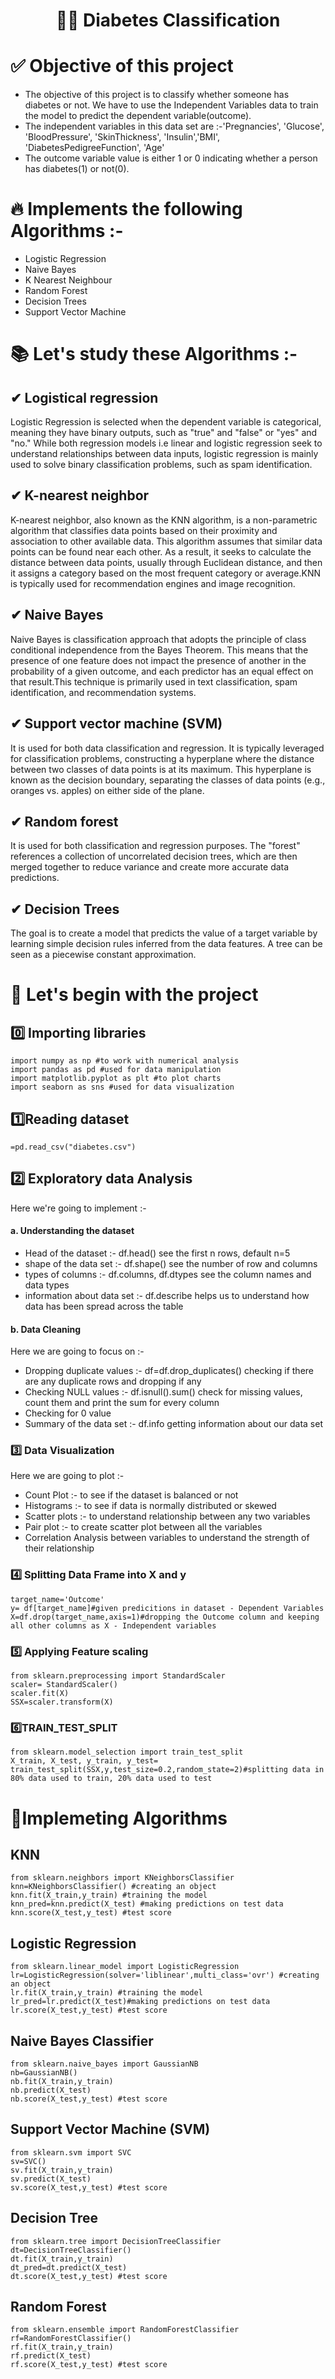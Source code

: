 <h1 align="center">👩‍⚕️ Diabetes Classification</h1>

# ✅ Objective of this project
- The objective of this project is to classify whether someone has diabetes or not. We have to use the Independent Variables data to train the model to predict the dependent variable(outcome).
- The independent variables in this data set are :-'Pregnancies', 'Glucose', 'BloodPressure', 'SkinThickness', 'Insulin','BMI', 'DiabetesPedigreeFunction', 'Age'
- The outcome variable value is either 1 or 0 indicating whether a person has diabetes(1) or not(0).

# 🔥 Implements the following Algorithms :-
- Logistic Regression
- Naive Bayes
- K Nearest Neighbour
- Random Forest
- Decision Trees
- Support Vector Machine

# 📚 Let's study these Algorithms :-
## ✔ Logistical regression
Logistic Regression is selected when the dependent variable is categorical, meaning they have binary outputs, such as "true" and "false" or "yes" and "no." While both regression models i.e linear and logistic regression seek to understand relationships between data inputs, logistic regression is mainly used to solve binary classification problems, such as spam identification.

## ✔ K-nearest neighbor
K-nearest neighbor, also known as the KNN algorithm, is a non-parametric algorithm that classifies data points based on their proximity and association to other available data. This algorithm assumes that similar data points can be found near each other. As a result, it seeks to calculate the distance between data points, usually through Euclidean distance, and then it assigns a category based on the most frequent category or average.KNN is typically used for recommendation engines and image recognition.

## ✔ Naive Bayes
Naive Bayes is classification approach that adopts the principle of class conditional independence from the Bayes Theorem. This means that the presence of one feature does not impact the presence of another in the probability of a given outcome, and each predictor has an equal effect on that result.This technique is primarily used in text classification, spam identification, and recommendation systems.

## ✔ Support vector machine (SVM)
It is used for both data classification and regression. It is typically leveraged for classification problems, constructing a hyperplane where the distance between two classes of data points is at its maximum. This hyperplane is known as the decision boundary, separating the classes of data points (e.g., oranges vs. apples) on either side of the plane.

## ✔ Random forest
It is used for both classification and regression purposes. The "forest" references a collection of uncorrelated decision trees, which are then merged together to reduce variance and create more accurate data predictions.

## ✔ Decision Trees
The goal is to create a model that predicts the value of a target variable by learning simple decision rules inferred from the data features. A tree can be seen as a piecewise constant approximation.

# 🎉 Let's begin with the project
## 0️⃣ Importing libraries
```
import numpy as np #to work with numerical analysis
import pandas as pd #used for data manipulation
import matplotlib.pyplot as plt #to plot charts
import seaborn as sns #used for data visualization
``` 
## 1️⃣Reading dataset
```
=pd.read_csv("diabetes.csv")
```
## 2️⃣ Exploratory data Analysis
Here we're going to implement :-

#### a. Understanding the dataset
- Head of the dataset :- df.head() see the first n rows, default n=5
- shape of the data set :- df.shape() see the number of row and columns
- types of columns :- df.columns, df.dtypes see the column names and data types
- information about data set :- df.describe helps us to understand how data has been spread across the table

#### b. Data Cleaning
Here we are going to focus on :-

- Dropping duplicate values :- df=df.drop_duplicates() checking if there are any duplicate rows and dropping if any
- Checking NULL values :- df.isnull().sum() check for missing values, count them and print the sum for every column
- Checking for 0 value
- Summary of the data set :- df.info getting information about our data set

### 3️⃣ Data Visualization
Here we are going to plot :-

- Count Plot :- to see if the dataset is balanced or not
- Histograms :- to see if data is normally distributed or skewed
- Scatter plots :- to understand relationship between any two variables
- Pair plot :- to create scatter plot between all the variables
- Correlation Analysis between variables to understand the strength of their relationship

### 4️⃣ Splitting Data Frame into X and y
```
target_name='Outcome'
y= df[target_name]#given predicitions in dataset - Dependent Variables
X=df.drop(target_name,axis=1)#dropping the Outcome column and keeping all other columns as X - Independent variables
```

### 5️⃣ Applying Feature scaling
``` 
from sklearn.preprocessing import StandardScaler
scaler= StandardScaler()
scaler.fit(X)
SSX=scaler.transform(X)
```

### 6️⃣TRAIN_TEST_SPLIT
```
from sklearn.model_selection import train_test_split
X_train, X_test, y_train, y_test= train_test_split(SSX,y,test_size=0.2,random_state=2)#splitting data in 80% data used to train, 20% data used to test
```

# 💯Implemeting Algorithms
## KNN
```
from sklearn.neighbors import KNeighborsClassifier
knn=KNeighborsClassifier() #creating an object
knn.fit(X_train,y_train) #training the model
knn_pred=knn.predict(X_test) #making predictions on test data
knn.score(X_test,y_test) #test score
```

## Logistic Regression
```
from sklearn.linear_model import LogisticRegression
lr=LogisticRegression(solver='liblinear',multi_class='ovr') #creating an object
lr.fit(X_train,y_train) #training the model
lr_pred=lr.predict(X_test)#making predictions on test data
lr.score(X_test,y_test) #test score
```

## Naive Bayes Classifier
```
from sklearn.naive_bayes import GaussianNB
nb=GaussianNB()
nb.fit(X_train,y_train)
nb.predict(X_test)
nb.score(X_test,y_test) #test score
```

## Support Vector Machine (SVM)
```
from sklearn.svm import SVC
sv=SVC()
sv.fit(X_train,y_train)
sv.predict(X_test)
sv.score(X_test,y_test) #test score
```
## Decision Tree
```
from sklearn.tree import DecisionTreeClassifier
dt=DecisionTreeClassifier()
dt.fit(X_train,y_train)
dt_pred=dt.predict(X_test)
dt.score(X_test,y_test) #test score
```

## Random Forest
```
from sklearn.ensemble import RandomForestClassifier
rf=RandomForestClassifier()
rf.fit(X_train,y_train)
rf.predict(X_test)
rf.score(X_test,y_test) #test score
```
